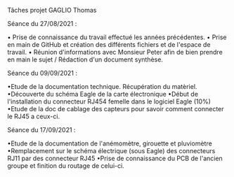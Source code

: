 Tâches projet GAGLIO Thomas

Séance du 27/08/2021 :


•    Prise de connaissance du travail effectué les années précédentes.
•    Prise en main de GitHub et création des différents fichiers et de l'espace de travail.
•    Réunion d'informations avec Monsieur Peter afin de bien prendre en main le sujet / Rédaction d'un document synthèse.


Séance du 09/09/2021 :


•Etude de la documentation technique. Récupération du matèriel.
•Découverte du schéma Eagle de la carte électronique
•Début de l'installation du connecteur RJ454 femelle dans le logiciel Eagle (10%)
•Etude de la doc de cablage des capteurs pour savoir comment connecter le RJ45 a ceux-ci.


Séance du 17/09/2021 :

•Etude de la documentation de l'anémomètre, girouette et pluviomètre
•Remplacement sur le schéma électrique (sous Eagle) des connecteurs RJ11 par des connecteur RJ45
•Prise de connaissance du PCB de l'ancien groupe et finition du routage de celui-ci.  
